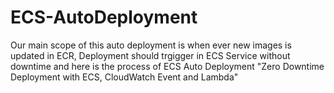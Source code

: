 # ECS-AutoDeployment
Our main scope of this auto deployment is when ever new images is updated in ECR, Deployment should trgigger in ECS Service without downtime and here is the process of ECS Auto Deployment
"Zero Downtime Deployment with ECS, CloudWatch Event and Lambda"
